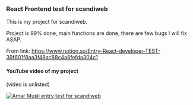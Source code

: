 ### React Frontend test for scandiweb

This is my project for scandiweb.

Project is 99% done, main functions are done, there are few bugs I will fix ASAP.

From link: https://www.notion.so/Entry-React-developer-TEST-39f601f8aa3f48ac88c4a8fefda304c1

#### YouTube video of my project

(video is unlisted)

[![Amar Musli entry test for scandiweb](https://img.youtube.com/vi/XxBJMciHWLY/0.jpg)](https://www.youtube.com/watch?v=XxBJMciHWLY)
